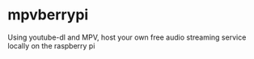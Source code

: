 # mpvberrypi
Using youtube-dl and MPV, host your own free audio streaming service locally on the raspberry pi

